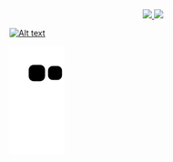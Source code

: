 <div align="center">
  <a href="https://github.com/MisterDoom4">
  <img height="180em" src="https://github-readme-stats.vercel.app/api?username=MisterDoom4&show_icons=true&theme=chartreuse-dark&include_all_commits=true&count_private=true"/>
  <img height="180em" src="https://github-readme-stats.vercel.app/api/top-langs/?username=MisterDoom4&layout=compact&langs_count=7&theme=chartreuse-dark"/>
</div>

  ![Alt text]([[http://full/path/to/img.jpg](https://media.giphy.com/media/vFKqnCdLPNOKc/giphy.gif)](https://media.giphy.com/media/vFKqnCdLPNOKc/giphy.gif) "Optional title")
 
 
 
  ![Snake animation](https://github.com/MisterDoom4/MisterDoom4/blob/output/github-contribution-grid-snake.svg)
  
 

